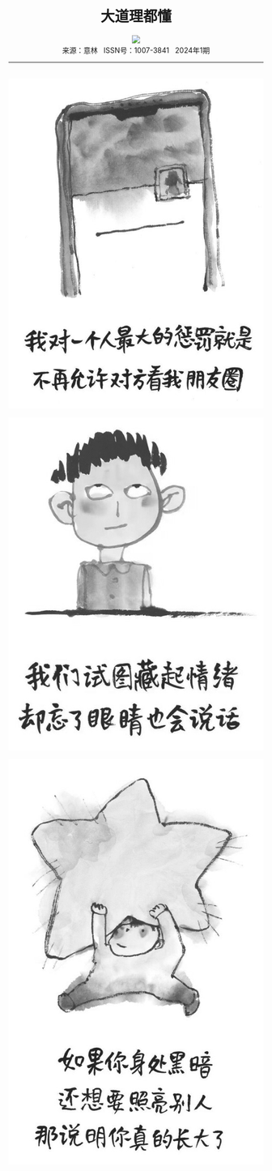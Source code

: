 # <center>大道理都懂</center>

<div align=center><img src="https://raw.githubusercontent.com/leaguecn/magazines/main/img_authors/%d7%f7%d5%df%a3%ba%c1%d6%b5%db%e4%bd.jpg"></div>

<center>来源：意林   ISSN号：1007-3841   2024年1期</center>

* * *

<br>![](https://raw.githubusercontent.com/leaguecn/magazines/main/img/yili20240135-1-l.jpg)

![](https://raw.githubusercontent.com/leaguecn/magazines/main/img/yili20240135-2-l.jpg)

![](https://raw.githubusercontent.com/leaguecn/magazines/main/img/yili20240135-3-l.jpg)
